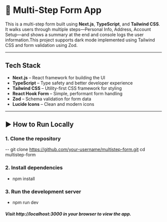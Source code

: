 # 📝 Multi-Step Form App

This is a multi-step form built using **Next.js**, **TypeScript**, and **Tailwind CSS**. It walks users through multiple steps—Personal Info, Address, Account Setup—and shows a summary at the end and console logs
the user information.This project supports dark mode implemented using Tailwind CSS and form validation using Zod.

---

##  Tech Stack

- **Next.js** – React framework for building the UI
- **TypeScript** – Type safety and better developer experience
- **Tailwind CSS** – Utility-first CSS framework for styling
- **React Hook Form** – Simple, performant form handling
- **Zod** – Schema validation for form data
- **Lucide Icons** – Clean and modern icons

---

## ▶️ How to Run Locally

### 1. Clone the repository


-- git clone https://github.com/your-username/multistep-form.git
   cd multistep-form

### 2. Install dependencies
-    npm install

### 3. Run the development server
-   npm run dev

##### Visit http://localhost:3000 in your browser to view the app.